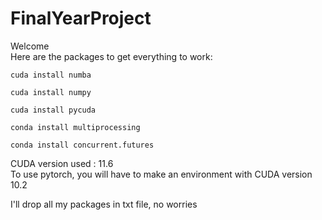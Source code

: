 # FinalYearProject

Welcome\
Here are the packages to get everything to work:
```commandline
cuda install numba
```
```commandline
cuda install numpy
```
```commandline
cuda install pycuda
```
```commandline
conda install multiprocessing
```
```commandline
conda install concurrent.futures
```

CUDA version used : 11.6\
To use pytorch, you will have to make an environment with CUDA version 10.2

I'll drop all my packages in txt file, no worries
